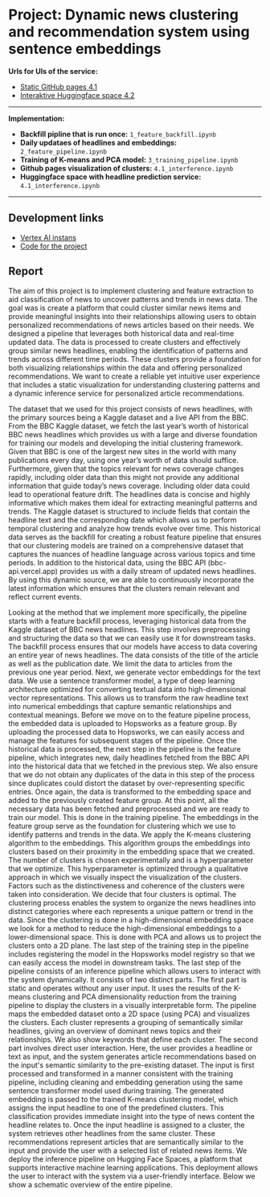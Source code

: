 # Project: Dynamic news clustering and recommendation system using sentence embeddings
**Urls for UIs of the service:**
- [Static GitHub pages 4.1](https://felixfritzen.github.io/Scalable_proj/)
- [Interaktive Huggingface space 4.2]( https://huggingface.co/spaces/felixfritzen/project)
---

**Implementation:**
- **Backfill pipline that is run once:** `1_feature_backfill.ipynb`
- **Daily updataes of headlines and embeddings:** `2_feature_pipeline.ipynb`
- **Training of K-means and PCA model:** `3_training_pipeline.ipynb`
- **Github pages visualization of clusters:** `4.1_interference.ipynb`
- **Huggingface space with headline prediction service:** `4.1_interference.ipynb`
---


## Development links
- [Vertex AI instans](https://console.cloud.google.com/vertex-ai/workbench/instances)
- [Code for the project](https://github.com/felixfritzen/Scalable_proj)

## Report
The aim of this project is to implement clustering and feature extraction to aid classification of news to uncover patterns and trends in news data. The goal was is create a platform that could cluster similar news items and provide meaningful insights into their relationships allowing users to obtain personalized recommendations of news articles based on their needs.
 We designed a pipeline that leverages both historical data and real-time updated data. The data is processed to create clusters and effectively group similar news headlines, enabling the identification of patterns and trends across different time periods. These clusters provide a foundation for both visualizing relationships within the data and offering personalized recommendations. We want to create a reliable yet intuitive user experience that includes a static visualization for understanding clustering patterns and a dynamic inference service for personalized article recommendations.

The dataset that we used for this project consists of news headlines, with the primary sources being a Kaggle dataset and a live API from the BBC. From the BBC Kaggle dataset, we fetch the last year’s worth of historical BBC news headlines which provides us with a large and diverse foundation for training our models and developing the initial clustering framework. Given that BBC is one of the largest new sites in the world with many publications every day, using one year’s worth of data should suffice. Furthermore, given that the topics relevant for news coverage changes rapidly, including older data than this might not provide any additional information that guide today’s news coverage. Including older data could lead to operational feature drift. The headlines data is concise and highly informative which makes them ideal for extracting meaningful patterns and trends. The Kaggle dataset is structured to include fields that contain the headline text and the corresponding date which allows us to perform temporal clustering and analyze how trends evolve over time. This historical data serves as the backfill for creating a robust feature pipeline that ensures that our clustering models are trained on a comprehensive dataset that captures the nuances of headline language across various topics and time periods.
In addition to the historical data, using the BBC API (bbc-api.vercel.app) provides us with a daily stream of updated news headlines. By using this dynamic source, we are able to continuously incorporate the latest information which ensures that the clusters remain relevant and reflect current events.

Looking at the method that we implement more specifically, the pipeline starts with a feature backfill process, leveraging historical data from the Kaggle dataset of BBC news headlines. This step involves preprocessing and structuring the data so that we can easily use it for downstream tasks. The backfill process ensures that our models have access to data covering an entire year of news headlines. The data consists of the title of the article as well as the publication date. We limit the data to articles from the previous one year period. Next, we generate vector embeddings for the text data. We use a sentence transformer model, a type of deep learning architecture optimized for converting textual data into high-dimensional vector representations. This allows us to transform the raw headline text into numerical embeddings that capture semantic relationships and contextual meanings. Before we move on to the feature pipeline process, the embedded data is uploaded to Hopsworks as a feature group. By uploading the processed data to Hopsworks, we can easily access and manage the features for subsequent stages of the pipeline.
 Once the historical data is processed, the next step in the pipeline is the feature pipeline, which integrates new, daily headlines fetched from the BBC API into the historical data that we fetched in the previous step. We also ensure that we do not obtain any duplicates of the data in this step of the process since duplicates could distort the dataset by over-representing specific entries. Once again, the data is transformed to the embedding space and added to the previously created feature group.
 At this point, all the necessary data has been fetched and preprocessed and we are ready to train our model. This is done in the training pipeline. The embeddings in the feature group serve as the foundation for clustering  which we use to identify patterns and trends in the data. We apply the K-means clustering algorithm to the embeddings. This algorithm groups the embeddings into clusters based on their proximity in the embedding space that we created. The number of clusters is chosen experimentally and is a hyperparameter that we optimize. This hyperparameter is optimized through a qualitative approach in which we visually inspect the visualization of the clusters. Factors such as the distinctiveness and coherence of the clusters were taken into consideration. We decide that four clusters is optimal. The clustering process enables the system to organize the news headlines into distinct categories where each represents a unique pattern or trend in the data. Since the clustering is done in a high-dimensional embedding space we look for a method to reduce the high-dimensional embeddings to a lower-dimensional space. This is done with PCA and allows us to project the clusters onto a 2D plane. The last step of the training step in the pipeline includes registering the model in the Hopsworks model registry so that we can easily access the model in downstream tasks.
The last step of the pipeline consists of an inference pipeline which allows users to interact with the system dynamically. It consists of two distinct parts. The first part is static and operates without any user input. It uses the results of the K-means clustering and PCA dimensionality reduction from the training pipeline to display the clusters in a visually interpretable form. The pipeline maps the embedded dataset onto a 2D space (using PCA) and visualizes the clusters. Each cluster represents a grouping of semantically similar headlines, giving an overview of dominant news topics and their relationships. We also show keywords that define each cluster. The second part involves direct user interaction. Here, the user provides a headline or text as input, and the system generates article recommendations based on  the input's semantic similarity to the pre-existing dataset. The input is first processed and transformed in a manner consistent with the training pipeline, including cleaning and embedding generation using the same sentence transformer model used during training. The generated embedding is passed to the trained K-means clustering model, which assigns the input headline to one of the predefined clusters. This classification provides immediate insight into the type of news content the headline relates to.  Once the input headline is assigned to a cluster, the system retrieves other headlines from the same cluster. These recommendations represent articles that are semantically similar to the input and provide the user with a selected list of related news items. We deploy the inference pipeline on Hugging Face Spaces, a platform that supports interactive machine learning applications. This deployment allows the user to interact with the system via a user-friendly interface. Below we show a schematic overview of the entire pipeline.
